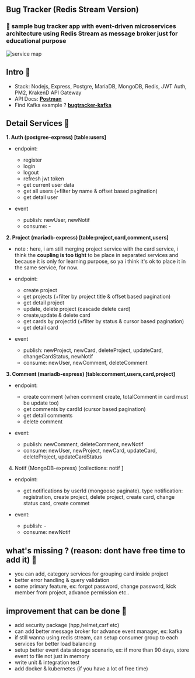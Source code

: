 ## Bug Tracker (Redis Stream Version)

### 🌙 sample bug tracker app with event-driven microservices architecture using Redis Stream as message broker just for educational purpose

![service map](https://i.postimg.cc/1t2JNzZB/bugtracker-drawio-drawio-1.png)

## Intro 🌴

- Stack: Nodejs, Express, Postgre, MariaDB, MongoDB, Redis, JWT Auth, PM2, KrakenD API Gateway
- API Docs: **[Postman](https://www.getpostman.com/collections/33de3709312453dcdc95)**
- Find Kafka example ? **[bugtracker-kafka](https://github.com/Faeshal/bugtracker-kafka)**

## Detail Services 🔅

**1. Auth (postgree-express) [table:users]**

- endpoint:

  - register
  - login
  - logout
  - refresh jwt token
  - get current user data
  - get all users (+filter by name & offset based pagination)
  - get detail user

- event
  - publish: newUser, newNotif
  - consume: -

**2. Project (mariadb-express) [table:project,card,comment,users]**

- note : here, i am still merging project service with the card service, i think the **coupling is too tight** to be place in separated services and because it is only for learning purpose, so ya i think it's ok to place it in the same service, for now.

- endpoint:

  - create project
  - get projects (+filter by project title & offset based pagination)
  - get detail project
  - update, delete project (cascade delete card)
  - create,update & delete card
  - get cards by projectId (+filter by status & cursor based pagination)
  - get detail card

- event
  - publish: newProject, newCard, deleteProject, updateCard, changeCardStatus, newNotif
  - consume: newUser, newComment, deleteComment

**3. Comment (mariadb-express) [table:comment,users,card,project]**

- endpoint:

  - create comment (when comment create, totalComment in card must be update too)
  - get comments by cardId (cursor based pagination)
  - get detail comments
  - delete comment

- event:
  - publish: newComment, deleteComment, newNotif
  - consume: newUser, newProject, newCard, updateCard, deleteProject, updateCardStatus

4. Notif (MongoDB-express) [collections: notif ]

- endpoint:

  - get notifications by userId (mongoose paginate). type notification: registration, create project, delete project, create card, change status card, create commet

- event:
  - publish: -
  - consume: newNotif

## what's missing ? (reason: dont have free time to add it) 🙏

- you can add, category services for grouping card inside project
- better error handling & query validation
- some primary feature, ex: forgot password, change password, kick member from project, advance permission etc..

## improvement that can be done 🚧

- add security package (hpp,helmet,csrf etc)
- can add better message broker for advance event manager, ex: kafka
- if still wanna using redis stream, can setup consumer group to each services for better load balancing
- setup better event data storage scenario, ex: if more than 90 days, store event to file not just in memory
- write unit & integration test
- add docker & kubernetes (if you have a lot of free time)
